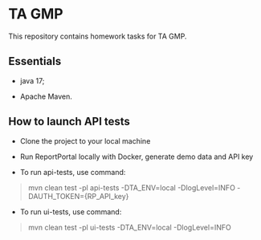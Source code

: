 # TA GMP
This repository contains homework tasks for TA GMP.

## Essentials

* java 17;

* Apache Maven.

## How to launch API tests

* Clone the project to your local machine

* Run ReportPortal locally with Docker, generate demo data and API key

* To run api-tests, use command:

> mvn clean test -pl api-tests -DTA_ENV=local -DlogLevel=INFO -DAUTH_TOKEN={RP_API_key}

* To run ui-tests, use command:

> mvn clean test -pl ui-tests -DTA_ENV=local -DlogLevel=INFO
> 
